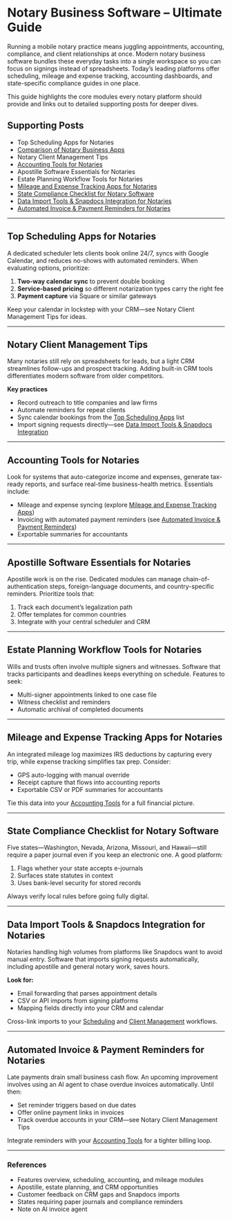 # Notary Business Software – Ultimate Guide

Running a mobile notary practice means juggling appointments, accounting, compliance, and client relationships at once. Modern notary business software bundles these everyday tasks into a single workspace so you can focus on signings instead of spreadsheets. Today’s leading platforms offer scheduling, mileage and expense tracking, accounting dashboards, and state-specific compliance guides in one place.

This guide highlights the core modules every notary platform should provide and links out to detailed supporting posts for deeper dives.

## Supporting Posts
- Top Scheduling Apps for Notaries
- [Comparison of Notary Business Apps](/notary-app-comparison)
- Notary Client Management Tips
- [Accounting Tools for Notaries](/accounting)
- Apostille Software Essentials for Notaries
- Estate Planning Workflow Tools for Notaries
- [Mileage and Expense Tracking Apps for Notaries](/post/expense-tracking)
- [State Compliance Checklist for Notary Software](/compliance)
- [Data Import Tools & Snapdocs Integration for Notaries](/import-orders)
- [Automated Invoice & Payment Reminders for Notaries](/post/how-does-invoicing-work)

---

## Top Scheduling Apps for Notaries

A dedicated scheduler lets clients book online 24/7, syncs with Google Calendar, and reduces no-shows with automated reminders. When evaluating options, prioritize:

1. **Two-way calendar sync** to prevent double booking  
2. **Service-based pricing** so different notarization types carry the right fee  
3. **Payment capture** via Square or similar gateways  

Keep your calendar in lockstep with your CRM—see Notary Client Management Tips for ideas.

---

## Notary Client Management Tips

Many notaries still rely on spreadsheets for leads, but a light CRM streamlines follow-ups and prospect tracking. Adding built-in CRM tools differentiates modern software from older competitors.

**Key practices**

- Record outreach to title companies and law firms  
- Automate reminders for repeat clients  
- Sync calendar bookings from the [Top Scheduling Apps](/scheduling) list
- Import signing requests directly—see [Data Import Tools & Snapdocs Integration](/import-orders)

---

## Accounting Tools for Notaries

Look for systems that auto-categorize income and expenses, generate tax-ready reports, and surface real-time business-health metrics. Essentials include:

- Mileage and expense syncing (explore [Mileage and Expense Tracking Apps](/post/expense-tracking))
- Invoicing with automated payment reminders (see [Automated Invoice & Payment Reminders](/post/how-does-invoicing-work))
- Exportable summaries for accountants  


---

## Apostille Software Essentials for Notaries

Apostille work is on the rise. Dedicated modules can manage chain-of-authentication steps, foreign-language documents, and country-specific reminders. Prioritize tools that:

1. Track each document’s legalization path  
2. Offer templates for common countries  
3. Integrate with your central scheduler and CRM  


---

## Estate Planning Workflow Tools for Notaries

Wills and trusts often involve multiple signers and witnesses. Software that tracks participants and deadlines keeps everything on schedule. Features to seek:

- Multi-signer appointments linked to one case file  
- Witness checklist and reminders  
- Automatic archival of completed documents  


---

## Mileage and Expense Tracking Apps for Notaries

An integrated mileage log maximizes IRS deductions by capturing every trip, while expense tracking simplifies tax prep. Consider:

- GPS auto-logging with manual override  
- Receipt capture that flows into accounting reports  
- Exportable CSV or PDF summaries for accountants  

Tie this data into your [Accounting Tools](/accounting) for a full financial picture.


---

## State Compliance Checklist for Notary Software

Five states—Washington, Nevada, Arizona, Missouri, and Hawaii—still require a paper journal even if you keep an electronic one. A good platform:

1. Flags whether your state accepts e-journals  
2. Surfaces state statutes in context  
3. Uses bank-level security for stored records  

Always verify local rules before going fully digital.


---

## Data Import Tools & Snapdocs Integration for Notaries

Notaries handling high volumes from platforms like Snapdocs want to avoid manual entry. Software that imports signing requests automatically, including apostille and general notary work, saves hours.

**Look for:**

- Email forwarding that parses appointment details  
- CSV or API imports from signing platforms  
- Mapping fields directly into your CRM and calendar  

Cross-link imports to your [Scheduling](/scheduling) and [Client Management](/notary-app-comparison) workflows.


---

## Automated Invoice & Payment Reminders for Notaries

Late payments drain small business cash flow. An upcoming improvement involves using an AI agent to chase overdue invoices automatically. Until then:

- Set reminder triggers based on due dates  
- Offer online payment links in invoices  
- Track overdue accounts in your CRM—see Notary Client Management Tips

Integrate reminders with your [Accounting Tools](/accounting) for a tighter billing loop.


---

### References
- Features overview, scheduling, accounting, and mileage modules  
- Apostille, estate planning, and CRM opportunities  
- Customer feedback on CRM gaps and Snapdocs imports  
- States requiring paper journals and compliance reminders  
- Note on AI invoice agent
